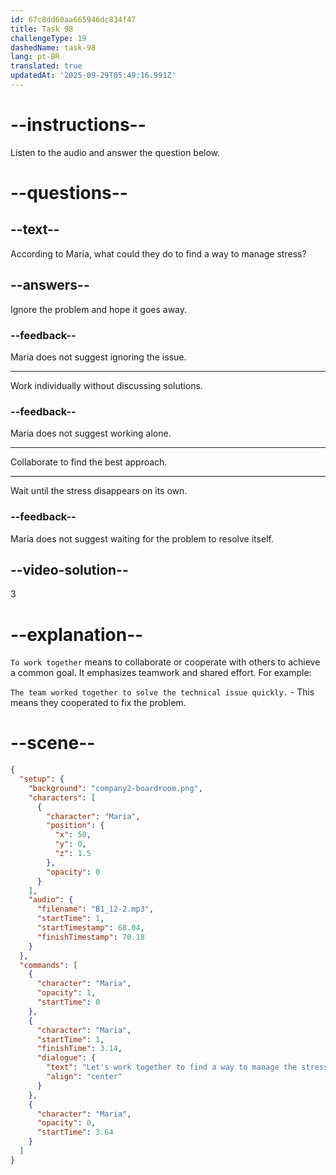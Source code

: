 ```yaml
---
id: 67c8dd60aa665946dc834f47
title: Task 98
challengeType: 19
dashedName: task-98
lang: pt-BR
translated: true
updatedAt: '2025-09-29T05:49:16.991Z'
---
```


<!-- (Audio) Maria: Let's work together to find a way to manage the stress. -->

# --instructions--

Listen to the audio and answer the question below.  

# --questions--

## --text--

According to Maria, what could they do to find a way to manage stress?

## --answers--

Ignore the problem and hope it goes away.

### --feedback--

Maria does not suggest ignoring the issue.  

---

Work individually without discussing solutions.  

### --feedback--

Maria does not suggest working alone.  

---

Collaborate to find the best approach.  

---

Wait until the stress disappears on its own.

### --feedback--

Maria does not suggest waiting for the problem to resolve itself.

## --video-solution--

3  

# --explanation--

`To work together` means to collaborate or cooperate with others to achieve a common goal. It emphasizes teamwork and shared effort. For example:

`The team worked together to solve the technical issue quickly.` - This means they cooperated to fix the problem.

# --scene--

```json
{
  "setup": {
    "background": "company2-boardroom.png",
    "characters": [
      {
        "character": "Maria",
        "position": {
          "x": 50,
          "y": 0,
          "z": 1.5
        },
        "opacity": 0
      }
    ],
    "audio": {
      "filename": "B1_12-2.mp3",
      "startTime": 1,
      "startTimestamp": 68.04,
      "finishTimestamp": 70.18
    }
  },
  "commands": [
    {
      "character": "Maria",
      "opacity": 1,
      "startTime": 0
    },
    {
      "character": "Maria",
      "startTime": 1,
      "finishTime": 3.14,
      "dialogue": {
        "text": "Let's work together to find a way to manage the stress.",
        "align": "center"
      }
    },
    {
      "character": "Maria",
      "opacity": 0,
      "startTime": 3.64
    }
  ]
}
```
